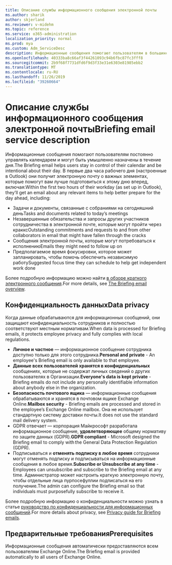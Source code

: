 ```yaml
---
title: Описание службы информационного сообщения электронной почты
ms.author: sharik
author: skjerland
ms.reviewer: v-midehm
ms.topic: reference
ms.service: o365-administration
localization_priority: normal
ms.prod: mya
ms.custom: Adm_ServiceDesc
description: Информационные сообщения помогают пользователям в большинстве дней. Она определяет возможности для различных элементов и предоставляет своевременные напоминания.
ms.openlocfilehash: 40333ba8c66af3f44261093c94b6fbc87fc3fff8
ms.sourcegitcommit: 2b9f68f7731dfd6f9d3f33e31e6303e81985ebb2
ms.translationtype: MT
ms.contentlocale: ru-RU
ms.lasthandoff: 11/26/2019
ms.locfileid: "39260664"
---
```

# <a name="briefing-email-service-description"></a><span data-ttu-id="72337-104">Описание службы информационного сообщения электронной почты</span><span class="sxs-lookup"><span data-stu-id="72337-104">Briefing email service description</span></span>

<span data-ttu-id="72337-105">Информационные сообщения помогают пользователям постоянно управлять календарем и могут быть умышленно назначены в течение дня.</span><span class="sxs-lookup"><span data-stu-id="72337-105">The Briefing email helps users stay in control of their calendar and be intentional about their day.</span></span> <span data-ttu-id="72337-106">В первые два часа рабочего дня (настроенные в Outlook) они получит электронную почту о важных элементах, которые помогут вам лучше подготовиться к этому дню вперед, включая:</span><span class="sxs-lookup"><span data-stu-id="72337-106">Within the first two hours of their workday (as set up in Outlook), they’ll get an email about any relevant items to help better prepare for the day ahead, including:</span></span>

* <span data-ttu-id="72337-107">Задачи и документы, связанные с собраниями на сегодняшний день</span><span class="sxs-lookup"><span data-stu-id="72337-107">Tasks and documents related to today’s meetings</span></span>
* <span data-ttu-id="72337-108">Незавершенные обязательства и запросы других участников сотрудничества в электронной почте, которые могут пройти через краккс</span><span class="sxs-lookup"><span data-stu-id="72337-108">Outstanding commitments and requests to and from other collaborators in email that might have fallen through the cracks</span></span>
* <span data-ttu-id="72337-109">Сообщения электронной почты, которые могут потребоваться к исполнению</span><span class="sxs-lookup"><span data-stu-id="72337-109">Emails they might need to follow up on</span></span>
* <span data-ttu-id="72337-110">Предполагаемое время фокусировки, которое может запланировать, чтобы помочь обеспечить независимую работу</span><span class="sxs-lookup"><span data-stu-id="72337-110">Suggested focus time they can schedule to help get independent work done</span></span>

<span data-ttu-id="72337-111">Более подробную информацию можно найти [в обзоре краткого электронного сообщения](https://docs.microsoft.com/Briefing/be-overview).</span><span class="sxs-lookup"><span data-stu-id="72337-111">For more details, see [The Briefing email overview](https://docs.microsoft.com/Briefing/be-overview).</span></span>

## <a name="data-privacy"></a><span data-ttu-id="72337-112">Конфиденциальность данных</span><span class="sxs-lookup"><span data-stu-id="72337-112">Data privacy</span></span>

<span data-ttu-id="72337-113">Когда данные обрабатываются для информационных сообщений, они защищают конфиденциальность сотрудников и полностью соответствуют местным нормативам.</span><span class="sxs-lookup"><span data-stu-id="72337-113">When data is processed for Briefing emails, it protects employee privacy and fully complies with local regulations.</span></span>

* <span data-ttu-id="72337-114">**Личное и частное** — информационное сообщение сотрудника доступно только для этого сотрудника.</span><span class="sxs-lookup"><span data-stu-id="72337-114">**Personal and private** - An employee's Briefing email is only available to that employee.</span></span>
* <span data-ttu-id="72337-115">**Данные всех пользователей хранятся в конфиденциальных** сообщениях, которые не содержат личных сведений о других пользователях в Организации.</span><span class="sxs-lookup"><span data-stu-id="72337-115">**Everyone's data is kept private** - Briefing emails do not include any personally identifiable information about anybody else in the organization.</span></span>
* <span data-ttu-id="72337-116">**Безопасность почтового ящика** — информационные сообщения обрабатываются и хранятся в почтовом ящике Exchange Online.</span><span class="sxs-lookup"><span data-stu-id="72337-116">**Mailbox security** - Briefing emails are processed and stored in the employee’s Exchange Online mailbox.</span></span> <span data-ttu-id="72337-117">Она не использует стандартную систему доставки почты.</span><span class="sxs-lookup"><span data-stu-id="72337-117">It does not use the standard mail delivery system.</span></span>
* <span data-ttu-id="72337-118">GDPR отвечает — корпорация Майкрософт разработала информационное сообщение, **удовлетворяющее** общему нормативу по защите данных (GDPR).</span><span class="sxs-lookup"><span data-stu-id="72337-118">**GDPR compliant** - Microsoft designed the Briefing email to comply with the General Data Protection Regulation (GDPR).</span></span>
* <span data-ttu-id="72337-119">Подписываться и **отменять подписку в любое время** сотрудники могут отменять подписку и подписываться на информационные сообщения в любое время.</span><span class="sxs-lookup"><span data-stu-id="72337-119">**Subscribe or Unsubscribe at any time** - Employees can unsubscribe and subscribe to the Briefing email at any time.</span></span> <span data-ttu-id="72337-120">Администратор может настроить краткую электронную почту, чтобы отдельные лица пурпосефуллии подписаться на его получение.</span><span class="sxs-lookup"><span data-stu-id="72337-120">The admin can configure the Briefing email so that individuals must purposefully subscribe to receive it.</span></span>

<span data-ttu-id="72337-121">Более подробную информацию о конфиденциальности можно узнать в статье [руководство по конфиденциальности для информационных сообщений](https://docs.microsoft.com/Briefing/be-privacy).</span><span class="sxs-lookup"><span data-stu-id="72337-121">For more details about privacy, see [Privacy guide for Briefing emails](https://docs.microsoft.com/Briefing/be-privacy).</span></span>

## <a name="prerequisites"></a><span data-ttu-id="72337-122">Предварительные требования</span><span class="sxs-lookup"><span data-stu-id="72337-122">Prerequisites</span></span>

<span data-ttu-id="72337-123">Информационные сообщения автоматически предоставляются всем пользователям Exchange Online.</span><span class="sxs-lookup"><span data-stu-id="72337-123">The Briefing email is provided automatically to all users of Exchange Online.</span></span>